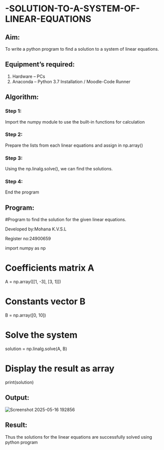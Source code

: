 # -SOLUTION-TO-A-SYSTEM-OF-LINEAR-EQUATIONS
## Aim:
To write a python program to find a solution to a system of linear equations.
## Equipment’s required:
1. 	Hardware – PCs
2. 	Anaconda – Python 3.7 Installation / Moodle-Code Runner
## Algorithm:
### Step 1: 
Import the numpy module to use the built-in functions for calculation
### Step 2: 
Prepare the lists from each linear equations and assign in np.array()
### Step 3: 
Using the np.linalg.solve(), we can find the solutions.
### Step 4: 
End the program
## Program:
#Program to find the solution for the given linear equations.

Developed by:Mohana K.V.S.L

Register no:24900659

import numpy as np

# Coefficients matrix A
A = np.array([[1, -3],
              [3,  1]])

# Constants vector B
B = np.array([0, 10])

# Solve the system
solution = np.linalg.solve(A, B)

# Display the result as array
print(solution)




## Output:

![Screenshot 2025-05-16 192856](https://github.com/user-attachments/assets/dd32817b-0d04-42ca-a54b-5a883115b626)

## Result: 
Thus the solutions for the linear equations are successfully solved using python program

